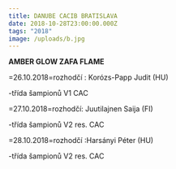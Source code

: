 ```yaml
---
title: DANUBE CACIB BRATISLAVA
date: 2018-10-28T23:00:00.000Z
tags: "2018"
image: /uploads/b.jpg
---
```

<!--StartFragment-->

**AMBER GLOW ZAFA FLAME**

\=26.10.2018=rozhodčí : Korózs-Papp Judit (HU)

\-třída šampionů V1 CAC

\=27.10.2018=rozhodčí: Juutilajnen Saija (FI)

\-třída šampionů V2 res. CAC

\=28.10.2018=rozhodčí :Harsányi Péter (HU)

\-třída šampionů V2 res. CAC

<!--EndFragment-->